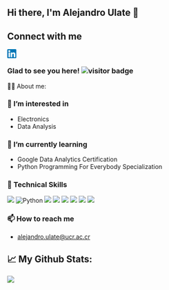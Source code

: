 ## Hi there, I'm Alejandro Ulate 👋 

## Connect with me
<a href="https://www.linkedin.com/in/alejandro-ulate-arce-602a19249/"><img align="left" src="https://raw.githubusercontent.com/alejandroulate/alejandroulate/main/images/linkedin.png" alt="icon\LinkedIn" width="21px" /></a>

</br>

### Glad to see you here!  ![visitor badge](https://visitor-badge.glitch.me/badge?page_id=jwenjian.visitor-badge)

👷🏾 About me:

### 👀 I’m interested in  

- Electronics
- Data Analysis 

### 🌱 I’m currently learning

- Google Data Analytics Certification
- Python Programming For Everybody Specialization

### 💼 Technical Skills
![]([https://img.shields.io/badge/Code-React-informational?style=flat&logo=react&color=61DAFB](https://camo.githubusercontent.com/cca71357fe98ec5f8cd6ebab9044ad2901f4b64ebda379ac81608ed9f1caa1a0/68747470733a2f2f696d672e736869656c64732e696f2f7374617469632f76313f7374796c653d666f722d7468652d6261646765266d6573736167653d47697448756226636f6c6f723d313831373137266c6f676f3d476974487562266c6f676f436f6c6f723d464646464646266c6162656c3d))
![Python](https://img.shields.io/badge/python-3670A0?style=for-the-badge&logo=python&logoColor=ffdd54)
![](https://img.shields.io/badge/Code-JavaScript-informational?style=flat&logo=JavaScript&color=F7DF1E)
![](https://img.shields.io/badge/Code-Ruby-informational?style=flat&logo=Ruby&color=CC342D)
![](https://img.shields.io/badge/Code-Ruby_on_Rails-informational?style=flat&logo=Ruby-On-Rails&color=CC0000)
![](https://img.shields.io/badge/Code-HTML5-informational?style=flat&logo=HTML5&color=E34F26)
![](https://img.shields.io/badge/Code-PostgreSQL-informational?style=flat&logo=PostgreSQL&color=336791)
![](https://img.shields.io/badge/Code-SQLite-informational?style=flat&logo=SQLite&color=003B57)

### 📫 How to reach me
- alejandro.ulate@ucr.ac.cr

## 📈 My Github Stats:

<img height="180em" src="https://github-readme-stats.vercel.app/api?username=alejandroulate&show_icons=true&hide_border=true&&count_private=true&include_all_commits=true" />
 

<!--START_SECTION:waka-->
<!--END_SECTION:waka-->
